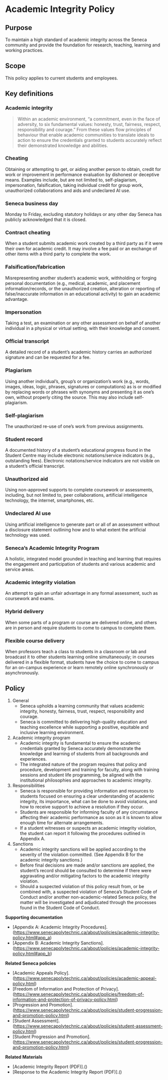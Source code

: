 # Academic Integrity Policy

## Purpose
To maintain a high standard of academic integrity across the Seneca community and provide the foundation for research, teaching, learning and working practices. 

## Scope
This policy applies to current students and employees.

## Key definitions

### Academic integrity
> Within an academic environment, “a commitment, even in the face of adversity, to six fundamental values: honesty, trust, fairness, respect, responsibility and courage.” From these values flow principles of behaviour that enable academic communities to translate ideals to action to ensure the credentials granted to students accurately reflect their demonstrated knowledge and abilities. 

### Cheating
Obtaining or attempting to get, or aiding another person to obtain, credit for work or improvement in performance evaluation by dishonest or deceptive means. Examples include, but are not limited to, self-plagiarism, impersonation, falsification, taking individual credit for group work, unauthorized collaborations and aids and undeclared AI use.  

### Seneca business day
Monday to Friday, excluding statutory holidays or any other day Seneca has publicly acknowledged that it is closed.

### Contract cheating
When a student submits academic work created by a third party as if it were their own for academic credit. It may involve a fee paid or an exchange of other items with a third party to complete the work.

### Falsification/fabrication
Misrepresenting another student’s academic work, withholding or forging personal documentation (e.g., medical, academic, and placement information/records, or the unauthorized creation, alteration or reporting of false/inaccurate information in an educational activity) to gain an academic advantage.

### Impersonation
Taking a test, an examination or any other assessment on behalf of another individual in a physical or virtual setting, with their knowledge and consent. 

### Official transcript
A detailed record of a student’s academic history carries an authorized signature and can be requested for a fee.

### Plagiarism
Using another individual’s, group’s or organization’s work (e.g., words, images, ideas, logic, phrases, signatures or computations) as is or modified by replacing words or phrases with synonyms and presenting it as one’s own, without properly citing the source. This may also include self-plagiarism. 

### Self-plagiarism
The unauthorized re-use of one’s work from previous assignments.

### Student record
A documented history of a student’s educational progress found in the Student Centre may include electronic notations/service indicators (e.g., outstanding fees). Electronic notations/service indicators are not visible on a student’s official transcript. 

### Unauthorized aid
Using non-approved supports to complete coursework or assessments, including, but not limited to, peer collaborations, artificial intelligence technology, the internet, smartphones, etc.

### Undeclared AI use
Using artificial intelligence to generate part or all of an assessment without a disclosure statement outlining how and to what extent the artificial technology was used.

### Seneca’s Academic Integrity Program
A holistic, integrated model grounded in teaching and learning that requires the engagement and participation of students and various academic and service areas.

### Academic integrity violation 
An attempt to gain an unfair advantage in any formal assessment, such as coursework and exams.

### Hybrid delivery 
When some parts of a program or course are delivered online, and others are in person and require students to come to campus to complete them.

### Flexible course delivery
When professors teach a class to students in a classroom or lab and broadcast it to other students learning online simultaneously; in courses delivered in a flexible format, students have the choice to come to campus for an on-campus experience or learn remotely online synchronously or asynchronously. 

## Policy

1. General
    - Seneca upholds a learning community that values academic integrity, honesty, fairness, trust, respect, responsibility and courage.
    - Seneca is committed to delivering high-quality education and teaching excellence while supporting a positive, equitable and inclusive learning environment.  
2. Academic integrity program
    - Academic integrity is fundamental to ensure the academic credentials granted by Seneca accurately demonstrate the knowledge and learning of students from all backgrounds and experiences.
    - The integrated nature of the program requires that policy and procedure, development and training for faculty, along with training sessions and student life programming, be aligned with the institutional philosophies and approaches to academic integrity.
3. Responsibilities
    - Seneca is responsible for providing information and resources to students focused on ensuring a clear understanding of academic integrity, its importance, what can be done to avoid violations, and how to receive support to achieve a resolution if they occur.
    - Students are responsible for informing faculty of any circumstance affecting their academic performance as soon as it is known to allow enough time for alternate arrangements.
    - If a student witnesses or suspects an academic integrity violation, the student can report it following the procedures outlined in Appendix A.
4. Sanctions
    - Academic integrity sanctions will be applied according to the severity of the violation committed. (See Appendix B for the academic integrity sanctions.)
    - Before final decisions are made and/or sanctions are applied, the student’s record should be consulted to determine if there were aggravating and/or mitigating factors to the academic integrity violation.
    - Should a suspected violation of this policy result from, or be combined with, a suspected violation of Seneca’s Student Code of Conduct and/or another non-academic-related Seneca policy, the matter will be investigated and adjudicated through the processes found in the Student Code of Conduct.
  
**Supporting documentation**
- [Appendix A: Academic Integrity Procedures].(https://www.senecapolytechnic.ca/about/policies/academic-integrity-policy.html#app_a)
- [Appendix B: Academic Integrity Sanctions].(https://www.senecapolytechnic.ca/about/policies/academic-integrity-policy.html#app_b)

**Related Seneca policies**
- [Academic Appeals Policy].(https://www.senecapolytechnic.ca/about/policies/academic-appeal-policy.html)
- [Freedom of Information and Protection of Privacy].(https://www.senecapolytechnic.ca/about/policies/freedom-of-information-and-protection-of-privacy-policy.html)
- [Progression and Promotion].(https://www.senecapolytechnic.ca/about/policies/student-progression-and-promotion-policy.html)
- [Student Assessment].(https://www.senecapolytechnic.ca/about/policies/student-assessment-policy.html)
- [Student Progression and Promotion].(https://www.senecapolytechnic.ca/about/policies/student-progression-and-promotion-policy.html)
    
**Related Materials**
- [Academic Integrity Report (PDF)].()
- [Response to the Academic Integrity Report (PDF)].()
